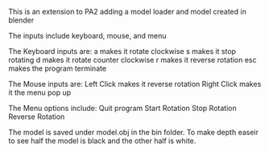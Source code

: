 This is an extension to PA2 adding a model loader and model created in blender

The inputs include keyboard, mouse, and menu

The Keyboard inputs are:
a makes it rotate clockwise
s makes it stop rotating
d makes it rotate counter clockwise
r makes it reverse rotation
esc makes the program terminate

The Mouse inputs are:
Left Click makes it reverse rotation
Right Click makes it the menu pop up

The Menu options include:
Quit program
Start Rotation
Stop Rotation
Reverse Rotation

The model is saved under model.obj in the bin folder. To make depth easeir to 
see half the model is black and the other half is white.
